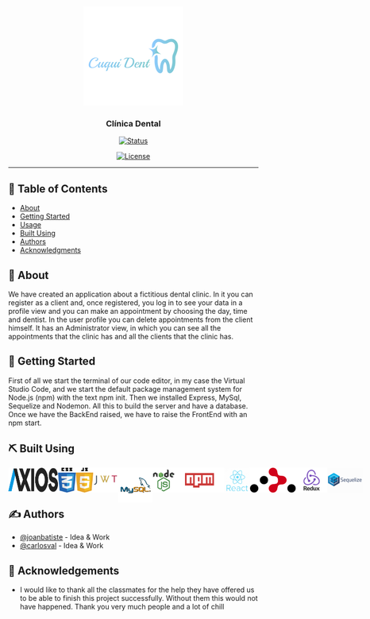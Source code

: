 <p align="center">
  <a href="" rel="noopener">
 <img width=200px height=200px src="src/img/logo.png" alt="Logo dentist"></a>
</p>

<h3 align="center">Clínica Dental</h3>

<div align="center">

[![Status](https://img.shields.io/badge/status-active-success.svg)]()

[![License](https://img.shields.io/badge/license-MIT-blue.svg)](/LICENSE)

</div>

---



## 📝 Table of Contents

- [About](#about)
- [Getting Started](#getting_started)
- [Usage](#usage)
- [Built Using](#built_using)
- [Authors](#authors)
- [Acknowledgments](#acknowledgement)

## 🧐 About <a name = "about"></a>

We have created an application about a fictitious dental clinic.
In it you can register as a client and, once registered, you log in to see your data in a profile view and you can make an appointment by choosing the day, time and dentist.
In the user profile you can delete appointments from the client himself.
It has an Administrator view, in which you can see all the appointments that the clinic has and all the clients that the clinic has.

## 🏁 Getting Started <a name = "getting_started"></a>

First of all we start the terminal of our code editor, in my case the Virtual Studio Code, and we start the default package management system for Node.js (npm) with the text npm init. Then we installed Express, MySql, Sequelize and Nodemon. All this to build the server and have a database.
Once we have the BackEnd raised, we have to raise the FrontEnd with an npm start.



## ⛏️ Built Using <a name = "built_using"></a>

<div style="display: flex; height: 50px">
    <img src="src/img/iconos/axios.png"
     height= "50px" width="100px"/>
    <img src="src/img/iconos/css.png"
     height= "50px" />
    <img src="src/img/iconos/js.png"
     height= "50px" />
    <img src="src/img/iconos/jwt.png"
     height= "50px" />
    <img src="src/img/iconos/mysql2.png"
     height= "70px" />
    <img src="src/img/iconos/nodejs.png"
     height= "50px" />
     <img src="src/img/iconos/npm.png"
     height= "50px" width="100px"/>
     <img src="src/img/iconos/react.png"
     height= "50px" />
     <img src="src/img/iconos/react-router.png"
     height= "50px" width="100px"/>
     <img src="src/img/iconos/redux.png"
     height= "50px" />
     <img src="src/img/iconos/sequelize.png"
     height= "50px" />

</div>

## ✍️ Authors <a name = "authors"></a>

- [@joanbatiste](https://github.com/joanbatiste) - Idea & Work
- [@carlosval](https://github.com/Carlos-Val) - Idea & Work

## 🎉 Acknowledgements <a name = "acknowledgement"></a>

-  I would like to thank all the classmates for the help they have offered us to be able to finish this project successfully. Without them this would not have happened. Thank you very much people and a lot of chill
